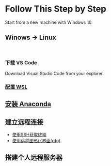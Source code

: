 # Follow This Step by Step

Start from a new machine with Windows 10.

## Winows -> Linux

<br />

### 下载 VS Code

Download Visual Studio Code from your explorer.

### [配置 WSL](OS/WSL.md)


## [安装 Anaconda](Unsorted/Anaconda.md)

## 建立远程连接

- [使用SSH获取终端](RemoteConnect/ssh.md)
- [使用远程图形化界面(rdp)](RemoteConnect/rdp.md)

## 搭建个人远程服务器

